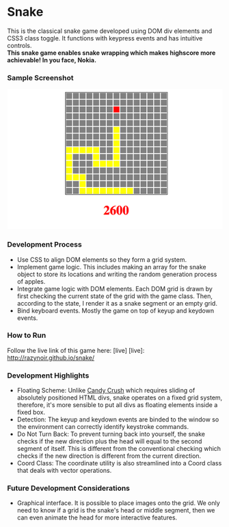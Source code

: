 # Snake #
This is the classical snake game developed using DOM div elements and CSS3 class toggle. It functions with keypress events and has intuitive controls.<br/>
**This snake game enables snake wrapping which makes highscore more achievable! In you face, Nokia.**

### Sample Screenshot ###
![snake]

[snake]: ./images/snake.png

### Development Process ###
+ Use CSS to align DOM elements so they form a grid system.
+ Implement game logic. This includes making an array for the snake object to store its locations and writing the random generation process of apples.
+ Integrate game logic with DOM elements. Each DOM grid is drawn by first checking the current state of the grid with the game class. Then, according to the state, I render it as a snake segment or an empty grid.
+ Bind keyboard events. Mostly the game on top of keyup and keydown events.

### How to Run ###
Follow the live link of this game here: [live]
[live]: http://razynoir.github.io/snake/

### Development Highlights ###
+ Floating Scheme: Unlike [Candy Crush][candy-crush] which requires sliding of absolutely positioned HTML divs, snake operates on a fixed grid system, therefore, it's more sensible to put all divs as floating elements inside a fixed box.
+ Detection: The keyup and keydown events are binded to the window so the environment can correctly identify keystroke commands.
+ Do Not Turn Back: To prevent turning back into yourself, the snake checks if the new direction plus the head will equal to the second segment of itself. This is different from the conventional checking which checks if the new direction is different from the current direction.
+ Coord Class: The coordinate utility is also streamlined into a Coord class that deals with vector operations.

[candy-crush]: http://razynoir.github.io/candy-crush/

### Future Development Considerations ###
+ Graphical interface. It is possible to place images onto the grid. We only need to know if a grid is the snake's head or middle segment, then we can even animate the head for more interactive features.
